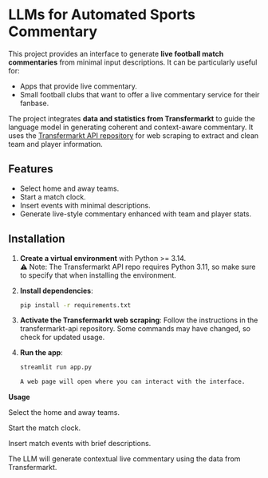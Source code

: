 # LLMs for Automated Sports Commentary

This project provides an interface to generate **live football match commentaries** from minimal input descriptions. It can be particularly useful for:

- Apps that provide live commentary.
- Small football clubs that want to offer a live commentary service for their fanbase.

The project integrates **data and statistics from Transfermarkt** to guide the language model in generating coherent and context-aware commentary. It uses the [Transfermarkt API repository](https://github.com/felipeall/transfermarkt-api) for web scraping to extract and clean team and player information.

## Features

- Select home and away teams.
- Start a match clock.
- Insert events with minimal descriptions.
- Generate live-style commentary enhanced with team and player stats.

## Installation

1. **Create a virtual environment** with Python >= 3.14.  
   ⚠️ Note: The Transfermarkt API repo requires Python 3.11, so make sure to specify that when installing the environment.

2. **Install dependencies**:  
   ```bash
   pip install -r requirements.txt
   
3. **Activate the Transfermarkt web scraping**:
   Follow the instructions in the transfermarkt-api repository. Some commands may have changed, so check for updated usage.

4. **Run the app**:

   ```bash
   streamlit run app.py
   
   A web page will open where you can interact with the interface.

**Usage**

Select the home and away teams.

Start the match clock.

Insert match events with brief descriptions.

The LLM will generate contextual live commentary using the data from Transfermarkt.
